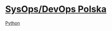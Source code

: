 # [SysOps/DevOps Polska](https://www.sysopspolska.pl/)

[Python](https://www.sysopspolska.pl/szkolenia/python/)

